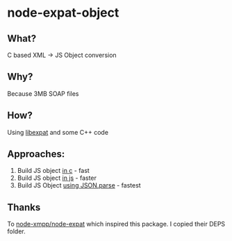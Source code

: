 # node-expat-object

## What?

C based XML -> JS Object conversion

## Why?

Because 3MB SOAP files

## How?

Using [libexpat](http://expat.sourceforge.net/) and some C++ code

## Approaches:
1. Build JS object [in c](https://github.com/dxg/node-expat-json/tree/build-in-c) - fast
2. Build JS object [in js](https://github.com/dxg/node-expat-json/tree/build-in-js) - faster
3. Build JS Object [using JSON.parse](https://github.com/dxg/node-expat-json/tree/build-json) - fastest

## Thanks

To [node-xmpp/node-expat](https://github.com/node-xmpp/node-expat) which inspired this package.
I copied their DEPS folder.
